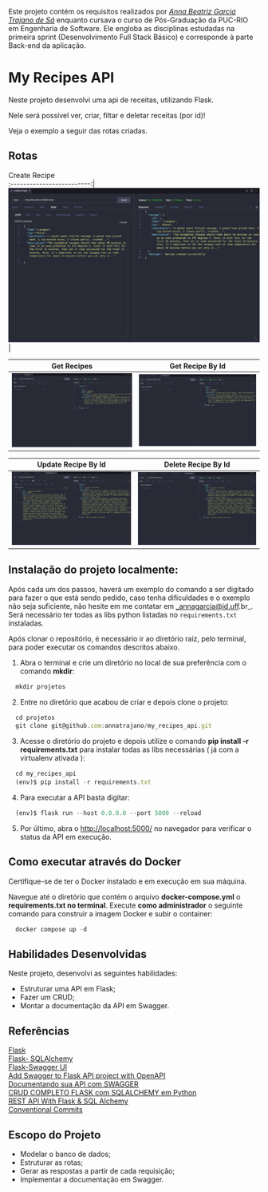 Este projeto contém os requisitos realizados por _[Anna Beatriz Garcia Trajano de Sá](www.linkedin.com/in/anna-beatriz-trajano-de-sá)_ enquanto cursava o curso de Pós-Graduação da PUC-RIO em Engenharia de Software. Ele engloba as disciplinas estudadas na primeira sprint (Desenvolvimento Full Stack Básico) e corresponde à parte Back-end da aplicação.

# My Recipes API

Neste projeto desenvolvi uma api de receitas, utilizando Flask.

Nele será possível ver, criar, filtar e deletar receitas (por id)!

Veja o exemplo a seguir das rotas criadas.

## Rotas

Create Recipe       
:-------------------------:|
![Screeshot](./public/images/post.png)  |

Get Recipes           |  Get Recipe By Id
:-------------------------:|:-------------------------:
![Screeshot](./public/images/get.png)  |  ![Screenshot](./public/images/getById.png)

Update Recipe By Id         |  Delete Recipe By Id
:-------------------------:|:-------------------------:
![Screeshot](./public/images/put.png)  |  ![Screenshot](./public/images/delete.png)


## Instalação do projeto localmente:
 
Após cada um dos passos, haverá um exemplo do comando a ser digitado para fazer o que está sendo pedido, caso tenha dificuldades e o exemplo não seja suficiente, não hesite em me contatar em _annagarcia@id.uff.br_.
Será necessário ter todas as libs python listadas no `requirements.txt` instaladas.

Após clonar o repositório, é necessário ir ao diretório raiz, pelo terminal, para poder executar os comandos descritos abaixo.

1. Abra o terminal e crie um diretório no local de sua preferência com o comando **mkdir**:
```javascript
  mkdir projetos
```

2. Entre no diretório que acabou de criar e depois clone o projeto:
```javascript
  cd projetos
  git clone git@github.com:annatrajano/my_recipes_api.git
```

3. Acesse o diretório do projeto e depois utilize o comando **pip install -r requirements.txt** para instalar todas as libs necessárias ( já com a virtualenv ativada ):
```javascript
  cd my_recipes_api
  (env)$ pip install -r requirements.txt
```

4. Para executar a API  basta digitar:

```javascript
  (env)$ flask run --host 0.0.0.0 --port 5000 --reload
```
5. Por último, abra o [http://localhost:5000/](http://localhost:5000/) no navegador para verificar o status da API em execução.


## Como executar através do Docker
 
Certifique-se de ter o Docker instalado e em execução em sua máquina.

Navegue até o diretório que contém o arquivo **docker-compose.yml** o **requirements.txt no terminal**. Execute **como administrador** o seguinte comando para construir a imagem Docker e subir o container:

```javascript
  docker compose up -d
```

## Habilidades Desenvolvidas

Neste projeto, desenvolvi as seguintes habilidades:

 - Estruturar uma API em Flask;
 - Fazer um CRUD;
 - Montar a documentação da API em Swagger.
   
 ## Referências
 [Flask](https://flask.palletsprojects.com/en/2.3.x/quickstart/)<br>
 [Flask- SQLAlchemy](https://flask-sqlalchemy.palletsprojects.com/en/2.x/quickstart/)<br>
 [Flask-Swagger UI](https://pypi.org/project/flask-swagger-ui/)<br>
 [Add Swagger to Flask API project with OpenAPI](https://youtu.be/ayn-I9sV7BU?si=RrfgAj4AvCWNN79t)<br>
 [Documentando sua API com SWAGGER](https://youtu.be/BsREFvacsgw?si=2Qv3d1KvYVMCK6Ug)<br>
 [CRUD COMPLETO FLASK com SQLALCHEMY em Python](https://youtu.be/WDpPGFkI9UU?si=C4Tk1tkjb3DuV4Yw)<br>
 [REST API With Flask & SQL Alchemy](https://youtu.be/PTZiDnuC86g?si=B9vZyOJZG77yFsR5)<br>
 [Conventional Commits](https://gist.github.com/qoomon/5dfcdf8eec66a051ecd85625518cfd13)<br>


## Escopo do Projeto

 - Modelar o banco de dados;
 - Estruturar as rotas;
 - Gerar as respostas a partir de cada requisição;
 - Implementar a documentação em Swagger.
